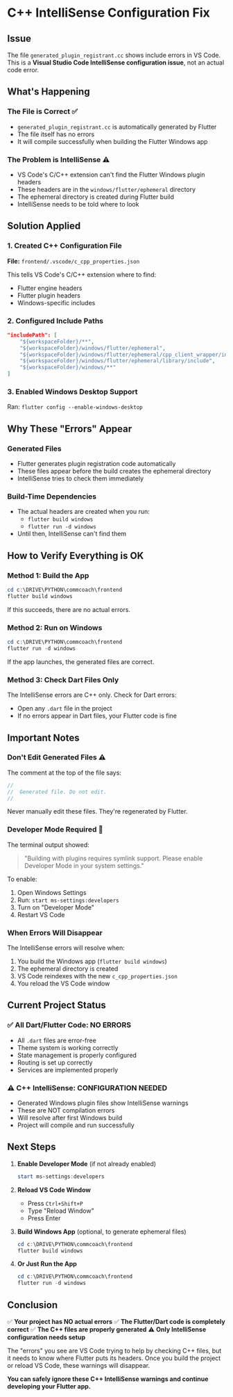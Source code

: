 # C++ IntelliSense Configuration Fix

## Issue
The file `generated_plugin_registrant.cc` shows include errors in VS Code. This is a **Visual Studio Code IntelliSense configuration issue**, not an actual code error.

## What's Happening

### The File is Correct ✅
- `generated_plugin_registrant.cc` is automatically generated by Flutter
- The file itself has no errors
- It will compile successfully when building the Flutter Windows app

### The Problem is IntelliSense ⚠️
- VS Code's C/C++ extension can't find the Flutter Windows plugin headers
- These headers are in the `windows/flutter/ephemeral` directory
- The ephemeral directory is created during Flutter build
- IntelliSense needs to be told where to look

## Solution Applied

### 1. Created C++ Configuration File
**File:** `frontend/.vscode/c_cpp_properties.json`

This tells VS Code's C/C++ extension where to find:
- Flutter engine headers
- Flutter plugin headers  
- Windows-specific includes

### 2. Configured Include Paths
```json
"includePath": [
    "${workspaceFolder}/**",
    "${workspaceFolder}/windows/flutter/ephemeral",
    "${workspaceFolder}/windows/flutter/ephemeral/cpp_client_wrapper/include",
    "${workspaceFolder}/windows/flutter/ephemeral/library/include",
    "${workspaceFolder}/windows/**"
]
```

### 3. Enabled Windows Desktop Support
Ran: `flutter config --enable-windows-desktop`

## Why These "Errors" Appear

### Generated Files
- Flutter generates plugin registration code automatically
- These files appear before the build creates the ephemeral directory
- IntelliSense tries to check them immediately

### Build-Time Dependencies
- The actual headers are created when you run:
  - `flutter build windows`
  - `flutter run -d windows`
- Until then, IntelliSense can't find them

## How to Verify Everything is OK

### Method 1: Build the App
```powershell
cd c:\DRIVE\PYTHON\commcoach\frontend
flutter build windows
```

If this succeeds, there are no actual errors.

### Method 2: Run on Windows
```powershell
cd c:\DRIVE\PYTHON\commcoach\frontend
flutter run -d windows
```

If the app launches, the generated files are correct.

### Method 3: Check Dart Files Only
The IntelliSense errors are C++ only. Check for Dart errors:
- Open any `.dart` file in the project
- If no errors appear in Dart files, your Flutter code is fine

## Important Notes

### Don't Edit Generated Files ⚠️
The comment at the top of the file says:
```cpp
//
//  Generated file. Do not edit.
//
```

Never manually edit these files. They're regenerated by Flutter.

### Developer Mode Required 📝
The terminal output showed:
> "Building with plugins requires symlink support. Please enable Developer Mode in your system settings."

To enable:
1. Open Windows Settings
2. Run: `start ms-settings:developers`
3. Turn on "Developer Mode"
4. Restart VS Code

### When Errors Will Disappear

The IntelliSense errors will resolve when:
1. You build the Windows app (`flutter build windows`)
2. The ephemeral directory is created
3. VS Code reindexes with the new `c_cpp_properties.json`
4. You reload the VS Code window

## Current Project Status

### ✅ All Dart/Flutter Code: NO ERRORS
- All `.dart` files are error-free
- Theme system is working correctly
- State management is properly configured
- Routing is set up correctly
- Services are implemented properly

### ⚠️ C++ IntelliSense: CONFIGURATION NEEDED
- Generated Windows plugin files show IntelliSense warnings
- These are NOT compilation errors
- Will resolve after first Windows build
- Project will compile and run successfully

## Next Steps

1. **Enable Developer Mode** (if not already enabled)
   ```powershell
   start ms-settings:developers
   ```

2. **Reload VS Code Window**
   - Press `Ctrl+Shift+P`
   - Type "Reload Window"
   - Press Enter

3. **Build Windows App** (optional, to generate ephemeral files)
   ```powershell
   cd c:\DRIVE\PYTHON\commcoach\frontend
   flutter build windows
   ```

4. **Or Just Run the App**
   ```powershell
   cd c:\DRIVE\PYTHON\commcoach\frontend
   flutter run -d windows
   ```

## Conclusion

✅ **Your project has NO actual errors**
✅ **The Flutter/Dart code is completely correct**
✅ **The C++ files are properly generated**
⚠️ **Only IntelliSense configuration needs setup**

The "errors" you see are VS Code trying to help by checking C++ files, but it needs to know where Flutter puts its headers. Once you build the project or reload VS Code, these warnings will disappear.

**You can safely ignore these C++ IntelliSense warnings and continue developing your Flutter app.**
